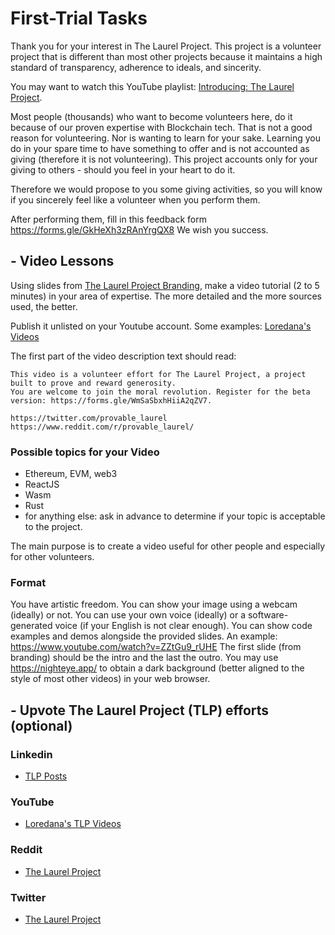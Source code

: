 # First-Trial Tasks

Thank you for your interest in The Laurel Project. This project is a volunteer project that is different than most other projects because it maintains a high standard of transparency, adherence to ideals, and sincerity.

You may want to watch this YouTube playlist: [Introducing: The Laurel Project](https://www.youtube.com/watch?v=J7-gIa6jiP0&list=PL323JufuD9JBzv9Spl6KcFMB631ZgcFPU).

Most people (thousands) who want to become volunteers here, do it because of our proven expertise with Blockchain tech. That is not a good reason for volunteering. Nor is wanting to learn for your sake. Learning you do in your spare time to have something to offer and is not accounted as giving (therefore it is not volunteering). This project accounts only for your giving to others - should you feel in your heart to do it.

Therefore we would propose to you some giving activities, so you will know if you sincerely feel like a volunteer when you perform them.

After performing them, fill in this feedback form https://forms.gle/GkHeXh3zRAnYrgQX8
We wish you success.

## - Video Lessons

Using slides from [The Laurel Project Branding](https://docs.google.com/presentation/d/1L14FauAo4COkp8KjOFF7Wuh3TLRq_PBnX8ka0Qx36_w/edit#slide=id.g10a492d6bd2_0_10), make a video tutorial (2 to 5 minutes) in your area of expertise. The more detailed and the more sources used, the better. 

Publish it unlisted on your Youtube account. Some examples: [Loredana's Videos](https://www.youtube.com/c/LoredanaCirstea/videos)

The first part of the video description text should read:

```
This video is a volunteer effort for The Laurel Project, a project built to prove and reward generosity. 
You are welcome to join the moral revolution. Register for the beta version: https://forms.gle/WmSaSbxhHiiA2qZV7.

https://twitter.com/provable_laurel
https://www.reddit.com/r/provable_laurel/
```

### Possible topics for your Video

- Ethereum, EVM, web3
- ReactJS
- Wasm
- Rust
- for anything else: ask in advance to determine if your topic is acceptable to the project.

The main purpose is to create a video useful for other people and especially for other volunteers.

### Format

You have artistic freedom. You can show your image using a webcam (ideally) or not. You can use your own voice (ideally) or a software-generated voice (if your English is not clear enough). You can show code examples and demos alongside the provided slides.
An example: https://www.youtube.com/watch?v=ZZtGu9_rUHE
The first slide (from branding) should be the intro and the last the outro.
You may use https://nighteye.app/ to obtain a dark background (better aligned to the style of most other videos) in your web browser.

## - Upvote The Laurel Project (TLP) efforts (optional)

### Linkedin

- [TLP Posts](https://www.linkedin.com/company/the-laurel-project/posts/)

### YouTube

- [Loredana's TLP Videos](https://www.youtube.com/watch?v=J7-gIa6jiP0&list=PL323JufuD9JBzv9Spl6KcFMB631ZgcFPU)

### Reddit

- [The Laurel Project](https://www.reddit.com/r/provable_laurel/)

### Twitter

- [The Laurel Project](https://twitter.com/provable_laurel)
